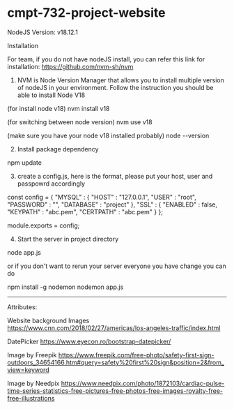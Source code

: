 # cmpt-732-project-website

NodeJS Version: v18.12.1


Installation

For team, if you do not have nodeJS install, you can refer this link for installation:
https://github.com/nvm-sh/nvm

1. NVM is Node Version Manager that allows you to install multiple version of nodeJS in your environment. Follow the instruction you should be able to install Node V18

(for install node v18)
nvm install v18

(for switching between node version)
nvm use v18

(make sure you have your node v18 installed probably)
node --version

2. Install package dependency

npm update

3. create a config.js, here is the format, please put your host, user and passpowrd accordingly

const config = {
    "MYSQL" : {
        "HOST" : "127.0.0.1",
        "USER" : "root",
        "PASSWORD" : "",
        "DATABASE" : "project"
    },
    "SSL" : {
        "ENABLED" : false,
        "KEYPATH" : "abc.pem",
        "CERTPATH" : "abc.pem"
  }
};

module.exports = config;

4. Start the server in project directory

node app.js

or if you don't want to rerun your server everyone you have change you can do

npm install -g nodemon
nodemon app.js

------

Attributes:

Website background Images
https://www.cnn.com/2018/02/27/americas/los-angeles-traffic/index.html

DatePicker
https://www.eyecon.ro/bootstrap-datepicker/

Image by Freepik
https://www.freepik.com/free-photo/safety-first-sign-outdoors_34654166.htm#query=safety%20first%20sign&position=2&from_view=keyword

Image by Needpix
https://www.needpix.com/photo/1872103/cardiac-pulse-time-series-statistics-free-pictures-free-photos-free-images-royalty-free-free-illustrations